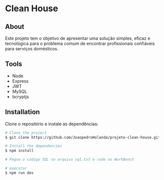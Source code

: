 # Clean House

## About

Este projeto tem o objetivo de apresentar uma solução simples, eficaz e tecnológica para o problema comum de encontrar profissionais confiáveis para serviços domésticos.

## Tools

- Node
- Express
- JWT
- MySQL
- bcryptjs

## Installation

Clone o repositório e instale as dependências:

```bash
# Clone the project
$ git clone https://github.com/JoaopedroHolanda/projeto-clean-house.git

# Install the dependencies
$ npm install

# Pegue o código SQL no arquivo sql.txt e rode no WorkBench

# executar
$ npm run dev

```



